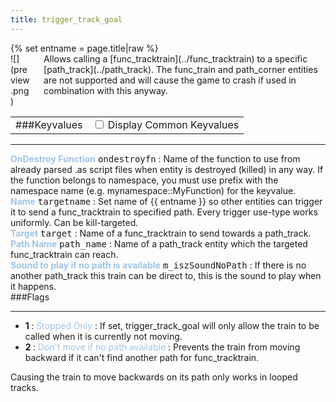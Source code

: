 ```yaml
---
title: trigger_track_goal
---
```

<div>{% set entname = page.title|raw %}</div>
<div class="container previewimg">
<div class="columns">
<div class="imagepadding column col-auto" markdown="1">![](preview.png)</div>
<div class="column entityentry" markdown="1">Allows calling a [func_tracktrain](../func_tracktrain) to a specific [path_track](../path_track). The func_train and path_corner entities are not supported and will cause the game to crash if used in combination with this anyway.</div>
</div>
</div>
<div>
<table class="titletable">
<tbody>
<tr>
<td markdown="1">###Keyvalues</td>
<td class="titletablecheck" id="checkboxandlabel"><input type="checkbox" id="displaycommon"><label for="displaycommon"> Display Common Keyvalues</label></input></td>
</tr>
</tbody>
</table>
<hr>
<div class="entityentry commonkeys-checkbox" markdown="1">
<span style="color:#9fc5e8;"><b>OnDestroy Function</b></span> <kbd  class="tooltip" data-tooltip="string">ondestroyfn</kbd> :
Name of the function to use from already parsed .as script files when entity is destroyed (killed) in any way. If the function belongs to namespace, you must use prefix with the namespace name (e.g. mynamespace::MyFunction) for the keyvalue.
</div>
<div class="entityentry commonkeys-checkbox" markdown="1">
<span style="color:#9fc5e8;"><b>Name</b></span> <kbd  class="tooltip" data-tooltip="target_source">targetname</kbd> :
Set name of {{ entname }} so other entities can trigger it to send a func_tracktrain to specified path. Every trigger use-type works uniformly. Can be kill-targeted.
</div>
<div class="entityentry commonkeys-checkbox" markdown="1">
<span style="color:#9fc5e8;"><b>Target</b></span> <kbd  class="tooltip" data-tooltip="target_destination">target</kbd> :
Name of a func_tracktrain to send towards a path_track.
</div>
<div class="entityentry" markdown="1">
<span style="color:#9fc5e8;"><b>Path Name</b></span> <kbd  class="tooltip" data-tooltip="string">path_name</kbd> :
Name of a path_track entity which the targeted func_tracktrain can reach.
</div>
<div class="entityentry" markdown="1">
<span style="color:#9fc5e8;"><b>Sound to play if no path is available</b></span> <kbd  class="tooltip" data-tooltip="sound">m_iszSoundNoPath</kbd> :
If there is no another path_track this train can be direct to, this is the sound to play when it happens.
</div>
</div>
###Flags
<hr>
<div class="entityflags">
<ul>
<li class="imagepadding" markdown="1"><b>1 </b> : <span style="color:#9fc5e8;">Stopped Only</span> :  If set, trigger_track_goal will only allow the train to be called when it is currently not moving.</li>
<li class="imagepadding" markdown="1"><b>2 </b> : <span style="color:#9fc5e8;">Don't move if no path available</span> : Prevents the train from moving backward if it can't find another path for func_tracktrain.</li>
</ul>
</div>
<div class="notices red" markdown="1">Causing the train to move backwards on its path only works in looped tracks.</div>
